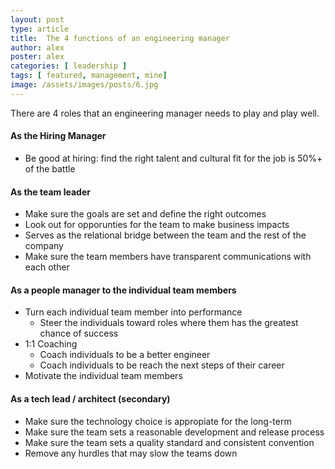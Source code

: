 ```yaml
---
layout: post
type: article
title:  The 4 functions of an engineering manager
author: alex
poster: alex
categories: [ leadership ]
tags: [ featured, management, mine]
image: /assets/images/posts/6.jpg
---
```


There are 4 roles that an engineering manager needs to play and play well.

#### As the Hiring Manager 
 - Be good at hiring: find the right talent and cultural fit for the job is 50%+ of the battle  
   
#### As the team leader
  - Make sure the goals are set and define the right outcomes    
  - Look out for opporunties for the team to make business impacts
  - Serves as the relational bridge between the team and the rest of the company  
  - Make sure the team members have transparent communications with each other

#### As a people manager to the individual team members
  - Turn each individual team member into performance
    - Steer the individuals toward roles where them has the greatest chance of success    
  - 1:1 Coaching
    - Coach individuals to be a better engineer
    - Coach individuals to be reach the next steps of their career
  - Motivate the individual team members

#### As a tech lead / architect (secondary)
  - Make sure the technology choice is appropiate for the long-term
  - Make sure the team sets a reasonable development and release process
  - Make sure the team sets a quality standard and consistent convention
  - Remove any hurdles that may slow the teams down 
  